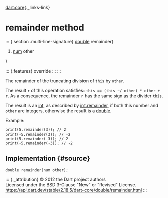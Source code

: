 [dart:core](../../dart-core/dart-core-library){._links-link}

remainder method
================

::: {.section .multi-line-signature}
[double](../double-class) remainder(

1.  [num](../num-class) other

)

::: {.features}
override
:::
:::

The remainder of the truncating division of `this` by `other`.

The result `r` of this operation satisfies:
`this == (this ~/ other) * other + r`. As a consequence, the remainder
`r` has the same sign as the divider `this`.

The result is an [int](../int-class), as described by
[int.remainder](../num/remainder), if both this number and `other` are
integers, otherwise the result is a [double](../double-class).

Example:

``` {.language-dart data-language="dart"}
print(5.remainder(3)); // 2
print(-5.remainder(3)); // -2
print(5.remainder(-3)); // 2
print(-5.remainder(-3)); // -2
```

Implementation {#source}
--------------

``` {.language-dart data-language="dart"}
double remainder(num other);
```

::: {._attribution}
© 2012 the Dart project authors\
Licensed under the BSD 3-Clause \"New\" or \"Revised\" License.\
<https://api.dart.dev/stable/2.18.5/dart-core/double/remainder.html>
:::
